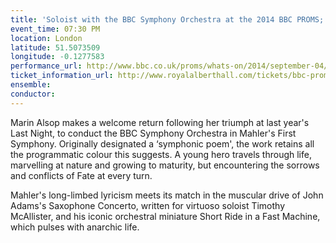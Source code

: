 ```yaml
---
title: 'Soloist with the BBC Symphony Orchestra at the 2014 BBC PROMS; John Adams' Saxophone Concerto'
event_time: 07:30 PM
location: London
latitude: 51.5073509
longitude: -0.1277583
performance_url: http://www.bbc.co.uk/proms/whats-on/2014/september-04/15098
ticket_information_url: http://www.royalalberthall.com/tickets/bbc-proms/prom63/default.aspx
ensemble: 
conductor: 
---
```

Marin Alsop makes a welcome return following her triumph at last year's Last Night, to conduct the BBC Symphony Orchestra in Mahler's First Symphony. Originally designated a &#8216;symphonic poem', the work retains all the programmatic colour this suggests. A young hero travels through life, marvelling at nature and growing to maturity, but encountering the sorrows and conflicts of Fate at every turn.

Mahler's long-limbed lyricism meets its match in the muscular drive of John Adams's Saxophone Concerto, written for virtuoso soloist Timothy McAllister, and his iconic orchestral miniature Short Ride in a Fast Machine, which pulses with anarchic life.
